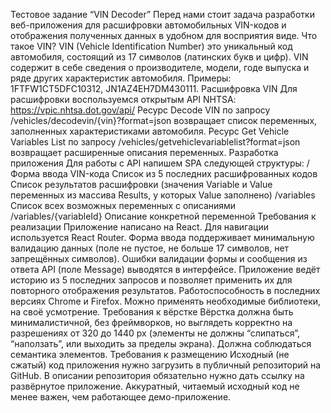 Тестовое задание “VIN Decoder”
Перед нами стоит задача разработки веб-приложения для расшифровки автомобильных VIN-кодов и отображения полученных данных в удобном для восприятия виде.
Что такое VIN?
VIN (Vehicle Identification Number) это уникальный код автомобиля, состоящий из 17 символов (латинских букв и цифр). VIN содержит в себе сведения о производителе, модели, годе выпуска и ряде других характеристик автомобиля.
Примеры: 1FTFW1CT5DFC10312, JN1AZ4EH7DM430111.
Расшифровка VIN
 Для расшифровки воспользуемся открытым API NHTSA: https://vpic.nhtsa.dot.gov/api/
Ресурс Decode VIN по запросу /vehicles/decodevin/{vin}?format=json возвращает список переменных, заполненных характеристиками автомобиля.
Ресурс Get Vehicle Variables List по запросу /vehicles/getvehiclevariablelist?format=json возвращает расширенные описания переменных.
Разработка приложения
Для работы с API напишем SPA следующей структуры:
/
Форма ввода VIN-кода
Список из 5 последних расшифрованных кодов
Список результатов расшифровки (значения Variable и Value переменных из массива Results, у которых Value заполнено)
/variables
Список всех возможных переменных с описаниями
/variables/{variableId}
Описание конкретной переменной
Требования к реализации
Приложение написано на React.
Для навигации используется React Router.
Форма ввода поддерживает минимальную валидацию данных (поле не пустое, не больше 17 символов, нет запрещённых символов).
Ошибки валидации формы и сообщения из ответа API (поле Message) выводятся в интерфейсе.
Приложение ведёт историю из 5 последних запросов и позволяет применить их для повторного отображения результатов.
Работоспособность в последних версиях Chrome и Firefox.
Можно применять необходимые библиотеки, на своё усмотрение.
Требования к вёрстке
Вёрстка должна быть минималистичной, без фреймворков, но выглядеть корректно на разрешениях от 320 до 1440 px (элементы не должны “слипаться”, “наползать”, или выходить за пределы экрана). Должна соблюдаться семантика элементов.
Требования к размещению
Исходный (не сжатый) код приложения нужно загрузить в публичный репозиторий на GitHub. В описании репозитория обязательно нужно дать ссылку на развёрнутое приложение. Аккуратный, читаемый исходный код не менее важен, чем работающее демо-приложение.